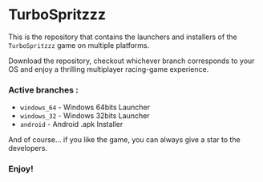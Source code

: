 # TurboSpritzzz

This is the repository that contains the launchers and installers of the `TurboSpritzzz` game on multiple platforms.

Download the repository, checkout whichever branch corresponds to your OS and enjoy a thrilling multiplayer racing-game experience.

### Active branches : 

* `windows_64` - Windows 64bits Launcher
* `windows_32` - Windows 32bits Launcher
* `android` - Android .apk Installer

And of course... if you like the game, you can always give a star to the developers. 

### Enjoy!

